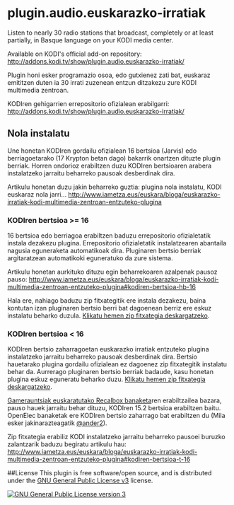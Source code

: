 # plugin.audio.euskarazko-irratiak

Listen to nearly 30 radio stations that broadcast, completely or at least partially, in Basque language on your KODI media center.

Available on KODI's official add-on repository: http://addons.kodi.tv/show/plugin.audio.euskarazko-irratiak/

Plugin honi esker programazio osoa, edo gutxienez zati bat, euskaraz emititzen duten ia 30 irrati zuzenean entzun ditzakezu zure KODI multimedia zentroan.

KODIren gehigarrien errepositorio ofizialean erabilgarri: http://addons.kodi.tv/show/plugin.audio.euskarazko-irratiak/

## Nola instalatu

Une honetan KODIren gordailu ofizialean 16 bertsioa (Jarvis) edo berriagoetarako (17 Krypton betan dago) bakarrik onartzen dituzte plugin berriak. Horren ondorioz erabiltzen duzu KODIren bertsioaren arabera instalatzeko jarraitu beharreko pausoak desberdinak dira.

Artikulu honetan duzu jakin beharreko guztia: plugina nola instalatu, KODI euskaraz nola jarri... http://www.iametza.eus/euskara/bloga/euskarazko-irratiak-kodi-multimedia-zentroan-entzuteko-plugina

### KODIren bertsioa >= 16

16 bertsioa edo berriagoa erabiltzen baduzu errepositorio ofizialetatik instala dezakezu plugina. Errepositorio ofizialetatik instalatzearen abantaila nagusia eguneraketa automatikoak dira. Pluginaren bertsio berriak argitaratzean automatikoki eguneratuko da zure sistema.

Artikulu honetan aurkituko dituzu egin beharrekoaren azalpenak pausoz pauso:
http://www.iametza.eus/euskara/bloga/euskarazko-irratiak-kodi-multimedia-zentroan-entzuteko-plugina#kodiren-bertsioa-hb-16

Hala ere, nahiago baduzu zip fitxategitik ere instala dezakezu, baina kontutan izan pluginaren bertsio berri bat dagoenean berriz ere eskuz instalatu beharko duzula. [Klikatu hemen zip fitxategia deskargatzeko](https://github.com/aldatsa/plugin.audio.euskarazko-irratiak/releases/download/v1.0.3/plugin.audio.euskarazko-irratiak-1.0.3.zip).

### KODIren bertsioa < 16

KODIren bertsio zaharragoetan euskarazko irratiak entzuteko plugina instalatzeko jarraitu beharreko pausoak desberdinak dira. Bertsio hauetarako plugina gordailu ofizialean ez dagoenez zip fitxategitik instalatu behar da. Aurrerago pluginaren bertsio berriak badaude, kasu honetan plugina eskuz eguneratu beharko duzu. [Klikatu hemen zip fitxategia deskargatzeko](https://github.com/aldatsa/plugin.audio.euskarazko-irratiak/releases/download/v1.0.3-for-older-kodi-versions/plugin.audio.euskarazko-irratiak-1.0.3-for-older-kodi-versions.zip).

[Gamerauntsiak euskaratutako Recalbox banaketa](http://gamerauntsia.eus/bloga/recalbox-euskaraz/)ren erabiltzailea bazara, pauso hauek jarraitu behar dituzu, KODIren 15.2 bertsioa erabiltzen baitu. OpenElec banaketak ere KODIren bertsio zaharrago bat erabiltzen du (Mila esker jakinarazteagatik [@ander2](https://github.com/ander2/)).

Zip fitxategia erabiliz KODI instalatzeko jarraitu beharreko pausoei buruzko zalantzarik baduzu begiratu artikulu hau: http://www.iametza.eus/euskara/bloga/euskarazko-irratiak-kodi-multimedia-zentroan-entzuteko-plugina#kodiren-bertsioa-t-16

##License
This plugin is free software/open source, and is distributed under the [GNU General Public License v3](http://www.gnu.org/licenses/gpl.html) license.

<a rel="license" href="http://www.gnu.org/licenses/gpl.html"><img alt="GNU General Public License version 3" style="border-width:0" src="http://www.gnu.org/graphics/gplv3-127x51.png" /></a>

